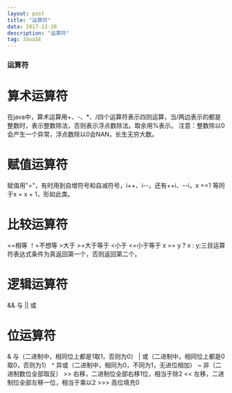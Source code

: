 ```yaml
---
layout: post
title: "运算符"
data: 2017-12-26
description: "运算符"
tag: JavaSE
---
```


### 运算符 ###

算术运算符
=====
在java中，算术运算用+、-、*、/四个运算符表示四则运算，当/两边表示的都是整数时，表示整数除法，否则表示浮点数除法。取余用%表示。
注意：整数除以0会产生一个异常，浮点数除以0会NAN，长生无穷大数。

赋值运算符
=====
赋值用"="，有时用到自增符号和自减符号，i++、i--，还有++i、--i，x +=1 等同于x = x + 1，形如此类。

比较运算符
=====
==相等  ！=不想等  >大于   >=大于等于   <小于  <=小于等于
x == y ? x : y;三目运算符表达式条件为真返回第一个，否则返回第二个。

逻辑运算符
=====
&& 与     || 或    

位运算符
====
& 与（二进制中，相同位上都是1取1，否则为0）
| 或（二进制中，相同位上都是0取0，否则为1）
^ 异或（二进制中，相同为0，不同为1，无进位相加）
~ 非（二进制数位全部取反）
\>> 右移，二进制位全部右移1位，相当于除2
<< 左移，二进制位全部左移一位，相当于乘以2
\>>> 高位填充0
